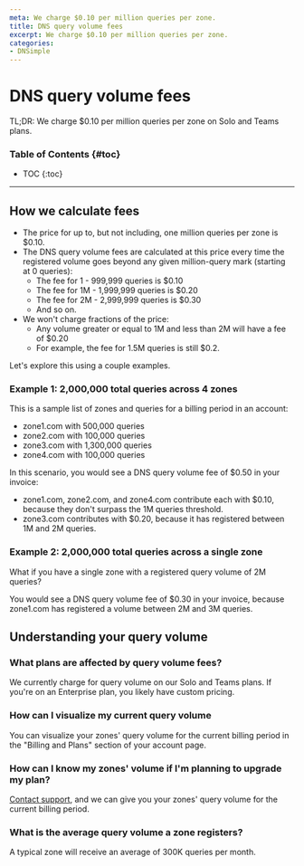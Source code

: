 ```yaml
---
meta: We charge $0.10 per million queries per zone.
title: DNS query volume fees
excerpt: We charge $0.10 per million queries per zone.
categories:
- DNSimple
---
```


# DNS query volume fees

TL;DR: We charge $0.10 per million queries per zone on Solo and Teams plans. 

### Table of Contents {#toc}

* TOC
{:toc}

---

## How we calculate fees

- The price for up to, but not including, one million queries per zone is $0.10.
- The DNS query volume fees are calculated at this price every time the registered volume goes beyond any given million-query mark (starting at 0 queries):
    - The fee for 1 - 999,999 queries is $0.10
    - The fee for 1M - 1,999,999 queries is $0.20
    - The fee for 2M - 2,999,999 queries is $0.30
    - And so on.
- We won't charge fractions of the price:
    - Any volume greater or equal to 1M and less than 2M will have a fee of $0.20
    - For example, the fee for 1.5M queries is still $0.2.

Let's explore this using a couple examples.

### Example 1: 2,000,000 total queries across 4 zones

This is a sample list of zones and queries for a billing period in an account:
- zone1.com with 500,000 queries
- zone2.com with 100,000 queries
- zone3.com with 1,300,000 queries
- zone4.com with 100,000 queries

In this scenario, you would see a DNS query volume fee of $0.50 in your invoice:
- zone1.com, zone2.com, and zone4.com contribute each with $0.10, because they don't surpass the 1M queries threshold.
- zone3.com contributes with $0.20, because it has registered between 1M and 2M queries.

### Example 2: 2,000,000 total queries across a single zone

What if you have a single zone with a registered query volume of 2M queries?

You would see a DNS query volume fee of $0.30 in your invoice, because zone1.com has registered a volume between 2M and 3M queries.

## Understanding your query volume

### What plans are affected by query volume fees?

We currently charge for query volume on our Solo and Teams plans. If you're on an Enterprise plan, you likely have custom pricing.

### How can I visualize my current query volume

You can visualize your zones' query volume for the current billing period in the "Billing and Plans" section of your account page.

### How can I know my zones' volume if I'm planning to upgrade my plan?

[Contact support](/articles/dnsimple-support), and we can give you your zones' query volume for the current billing period.

### What is the average query volume a zone registers?

A typical zone will receive an average of 300K queries per month.
 
